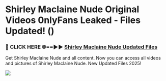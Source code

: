# Shirley Maclaine Nude Original Videos 0nlyFans Leaked - Files Updated! ()

<h3>🔴 CLICK HERE 🌐==►► <a href="https://tinyurl.com/2p9ay9w9" rel="nofollow">Shirley Maclaine Nude Updated Files</a></h3>

Get Shirley Maclaine Nude and all content. Now you can access all videos and pictures of Shirley Maclaine Nude. New Updated Files 2025!

[![](https://i.imgur.com/KQgVmj3.gif)](https://tinyurl.com/2p9ay9w9)
